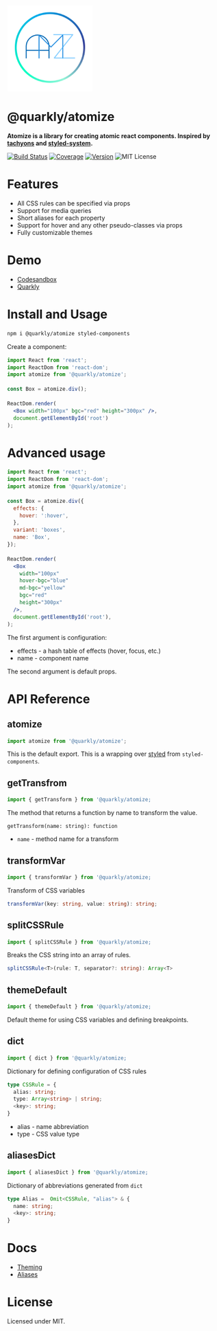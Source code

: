 <p>
  <img src="docs/logo.png" width="200px" alt="quarkly atomize">
</p>
<h1> @quarkly/atomize </h1>

<b>Atomize is a library for creating atomic react components.
Inspired by <a href="http://tachyons.io/" target="_blank">tachyons</a> and <a href="https://github.com/styled-system/styled-system" target="_blank">styled-system</a>.</b>


[![Build Status][badge]][travis]
[![Coverage][coverage-badge]][coverage]
[![Version][version-badge]][npm]
![MIT License][license]

[badge]: https://flat.badgen.net/travis/quarkly/atomize/master
[travis]: https://travis-ci.com/quarkly/atomize
[coverage-badge]: https://flat.badgen.net/codecov/c/github/quarkly/atomize
[coverage]: https://codecov.io/github/quarkly/atomize
[version-badge]: https://flat.badgen.net/npm/v/@quarkly/atomize
[npm]: https://npmjs.com/package/@quarkly/atomize
[license]: https://flat.badgen.net/badge/license/MIT/blue

# Features

- All CSS rules can be specified via props
- Support for media queries
- Short aliases for each property
- Support for hover and any other pseudo-classes via props
- Fully customizable themes

# Demo

- [Codesandbox](https://codesandbox.io/s/atomize-demo-skhjw?file=/src/Example.js)
- [Quarkly](https://quarkly.io)

# Install and Usage

```sh
npm i @quarkly/atomize styled-components
```

Create a component:

```jsx
import React from 'react';
import ReactDom from 'react-dom';
import atomize from '@quarkly/atomize';

const Box = atomize.div();

ReactDom.render(
  <Box width="100px" bgc="red" height="300px" />,
  document.getElementById('root')
);
```

# Advanced usage

```jsx
import React from 'react';
import ReactDom from 'react-dom';
import atomize from '@quarkly/atomize';

const Box = atomize.div({
  effects: {
    hover: ':hover',
  },
  variant: 'boxes',
  name: 'Box',
});

ReactDom.render(
  <Box
    width="100px"
    hover-bgc="blue"
    md-bgc="yellow"
    bgc="red"
    height="300px"
  />,
  document.getElementById('root'),
);
```
The first argument is configuration:

- effects - a hash table of effects (hover, focus, etc.)
- name - component name

The second argument is default props.

# API Reference

## atomize

```jsx
import atomize from '@quarkly/atomize';
```

This is the default export. This is a wrapping over [styled]((https://styled-components.com/docs/api#styled)) from `styled-components`.

## getTransfrom
```jsx
import { getTransform } from '@quarkly/atomize;
```
The method that returns a function by name to transform the value.

```tsx
getTransform(name: string): function
```
* `name` - method name for a transform

## transformVar
```jsx
import { transformVar } from '@quarkly/atomize;
```
Transform of CSS variables

```ts
transformVar(key: string, value: string): string;
```

## splitCSSRule
```jsx
import { splitCSSRule } from '@quarkly/atomize;
```
Breaks the CSS string into an array of rules.

```ts
splitCSSRule<T>(rule: T, separator?: string): Array<T>
```

## themeDefault
```jsx
import { themeDefault } from '@quarkly/atomize;
```
Default theme for using CSS variables and defining breakpoints.

## dict
```jsx
import { dict } from '@quarkly/atomize;
```
Dictionary for defining configuration of CSS rules 

```ts
type CSSRule = {
  alias: string;
  type: Array<string> | string;
  <key>: string;
}
```
* alias - name abbreviation
* type - CSS value type

## aliasesDict
```jsx
import { aliasesDict } from '@quarkly/atomize;
```
Dictionary of abbreviations generated from `dict`

```ts
type Alias =  Omit<CSSRule, "alias"> & {
  name: string;
  <key>: string;
}
```

# Docs

- [Theming](https://github.com/quarkly/theme)
- [Aliases](docs/aliases.md)

# License

Licensed under MIT.
